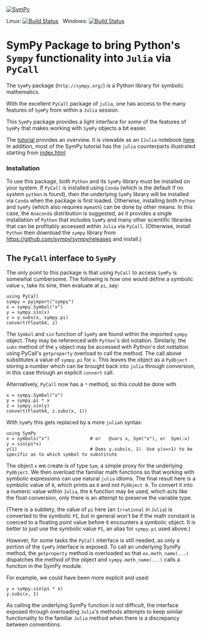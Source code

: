 [![SymPy](http://pkg.julialang.org/badges/SymPy_0.7.svg)](http://pkg.julialang.org/?pkg=SymPy&ver=0.7)

Linux: [![Build Status](https://travis-ci.org/JuliaPy/SymPy.jl.svg?branch=master)](https://travis-ci.org/JuliaPy/SymPy.jl)
&nbsp;
Windows: [![Build Status](https://ci.appveyor.com/api/projects/status/github/JuliaPy/SymPy.jl?branch=master&svg=true)](https://ci.appveyor.com/project/jverzani/sympy-jl)



# SymPy Package to bring Python's `Sympy` functionality into `Julia` via `PyCall`



The `SymPy` package  (`http://sympy.org/`)  is a Python library for symbolic mathematics.

With the excellent `PyCall` package of `julia`, one has access to the
many features of `SymPy` from within a `Julia` session.

This `SymPy` package provides a light interface for _some_ of the
features of `SymPy` that makes working with `SymPy` objects a bit
easier.

The [tutorial](examples/tutorial.md) provides an overview. It is
viewable as an `IJulia` notebook
[here](http://nbviewer.ipython.org/github/jverzani/SymPy.jl/blob/sympylite/examples/tutorial.ipynb). In addition, most of the SymPy tutorial has the `julia` counterparts illustrated starting from [index.html](http://htmlpreview.github.io/?https://github.com/jverzani/SymPy.jl/blob/sympylite/examples/index.html)

### Installation

To use this package, both `Python` and its `SymPy` library must be
installed on your system. If `PyCall` is installed using `Conda`
(which is the default if no system `python` is found), then the
underlying `SymPy` library will be installed via `Conda` when the
package is first loaded. Otherwise, installing both `Python` and
`SymPy` (which also requires `mpmath`) can be done by other means.
In this case, the `Anaconda` distribution is suggested, as it provides a single
installation of `Python` that includes `SymPy` and many other
scientific libraries that can be profitably accessed within `Julia`
via `PyCall`. (Otherwise, install `Python` then download the `sympy`
library from https://github.com/sympy/sympy/releases and install.)

## The `PyCall` interface to `SymPy`

The only point to this package is that using `PyCall` to access
`SymPy` is somewhat cumbersome. The following is how one would define
a symbolic value `x`, take its sine, then evaluate at `pi`, say:

```
using PyCall
sympy = pyimport("sympy")
x = sympy.Symbol("x")
y = sympy.sin(x)
z = y.subs(x, sympy.pi)
convert(Float64, z)
```

The `Symbol` and `sin` function of `SymPy` are found within the
imported `sympy` object. They may be referenced with `Python`'s dot
notation. Similarly, the `subs` method of the `y` object may be
accessed with Python's dot nottation using PyCall's `getproperty`
overload to call the method. The call above substitutes a value of
`sympy.pi` for `x`. This leaves the object as a `PyObject` storing a
number which can be brought back into `julia` through conversion, in
this case through an explicit `convert` call.


Alternatively, `PyCall` now has a `*` method, so this could be done with

```
x = sympy.Symbol("x")
y = sympy.pi * x
z = sympy.sin(y)
convert(Float64, z.subs(x, 1))
```

With `SymPy` this gets replaced by a more `julia`n syntax:

```
using SymPy
x = symbols("x")		       # or   @vars x, Sym("x"), or  Sym(:x)
y = sin(pi*x)
y(1)                           # Does y.subs(x, 1). Use y(x=>1) to be specific as to which symbol to substitute
```

The object `x` we create is of type `Sym`, a simple proxy for the
underlying `PyObject`. We then overload the familiar math functions so
that working with symbolic expressions can use natural `julia`
idioms. The final result  here is a symbolic value of `0`, which
prints as `0` and not `PyObject 0`. To convert it into a numeric value
within `Julia`, the `N` function may be used, which acts like the
float conversion, only there is an attempt to preserve the variable type.

(There is a subtlety, the value of `pi` here (an `Irrational` in
`Julia`) is converted to the symbolic `PI`, but in general won't be if
the math constant is coerced to a floating point value before it
encounters a symbolic object. It is better to just use the symbolic
value `PI`, an alias for `sympy.pi` used above.)

However, for some tasks the `PyCall` interface is still needed, as
only a portion of the `SymPy` interface is exposed. To call an
underlying SymPy method, the `getproperty` method is overloaded so
that `ex.meth_name(...)` dispatches the method of the object and
`sympy.meth_name(...)` calls a function in the SymPy module.

For example, we could have been more explicit and used:

```
y = sympy.sin(pi * x)
y.subs(x, 1)
```

As calling the underlying SymPy function is not difficult, the
interface exposed through overloading `Julia`'s methods attempts to
keep similar functionality to the familiar `Julia` method when there is
a discrepancy between conventions.
